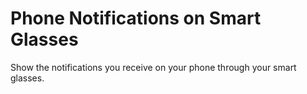 # Phone Notifications on Smart Glasses

Show the notifications you receive on your phone through your smart glasses.
